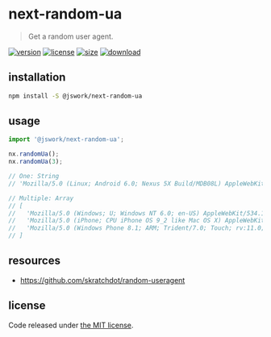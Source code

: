 # next-random-ua
> Get a random user agent.

[![version][version-image]][version-url]
[![license][license-image]][license-url]
[![size][size-image]][size-url]
[![download][download-image]][download-url]

## installation
```bash
npm install -S @jswork/next-random-ua
```

## usage
```js
import '@jswork/next-random-ua';

nx.randomUa();
nx.randomUa(3);

// One: String
// 'Mozilla/5.0 (Linux; Android 6.0; Nexus 5X Build/MDB08L) AppleWebKit/537.36 (KHTML, like Gecko) Chrome/53.0.2785.124 Mobile Safari/537.36'

// Multiple: Array
// [
//   'Mozilla/5.0 (Windows; U; Windows NT 6.0; en-US) AppleWebKit/534.14 (KHTML, like Gecko) Chrome/9.0.601.0 Safari/534.14',
//   'Mozilla/5.0 (iPhone; CPU iPhone OS 9_2 like Mac OS X) AppleWebKit/601.1.46 (KHTML, like Gecko) Version/9.0 Mobile/13C75 Safari/601.1',
//   'Mozilla/5.0 (Windows Phone 8.1; ARM; Trident/7.0; Touch; rv:11.0; IEMobile/11.0; NOKIA; Lumia 530) like Gecko'
// ] 
```

## resources
- https://github.com/skratchdot/random-useragent

## license
Code released under [the MIT license](https://github.com/afeiship/next-random-ua/blob/master/LICENSE.txt).

[version-image]: https://img.shields.io/npm/v/@jswork/next-random-ua
[version-url]: https://npmjs.org/package/@jswork/next-random-ua

[license-image]: https://img.shields.io/npm/l/@jswork/next-random-ua
[license-url]: https://github.com/afeiship/next-random-ua/blob/master/LICENSE.txt

[size-image]: https://img.shields.io/bundlephobia/minzip/@jswork/next-random-ua
[size-url]: https://github.com/afeiship/next-random-ua/blob/master/dist/next-random-ua.min.js

[download-image]: https://img.shields.io/npm/dm/@jswork/next-random-ua
[download-url]: https://www.npmjs.com/package/@jswork/next-random-ua

